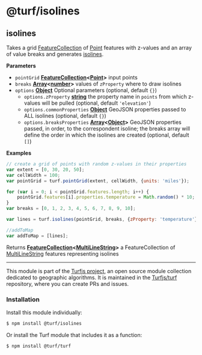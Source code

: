 # @turf/isolines

<!-- Generated by documentation.js. Update this documentation by updating the source code. -->

## isolines

Takes a grid [FeatureCollection](https://tools.ietf.org/html/rfc7946#section-3.3) of [Point](https://tools.ietf.org/html/rfc7946#section-3.1.2) features with z-values and an array of
value breaks and generates [isolines](http://en.wikipedia.org/wiki/Isoline).

**Parameters**

-   `pointGrid` **[FeatureCollection](https://tools.ietf.org/html/rfc7946#section-3.3)&lt;[Point](https://tools.ietf.org/html/rfc7946#section-3.1.2)>** input points
-   `breaks` **[Array](https://developer.mozilla.org/en-US/docs/Web/JavaScript/Reference/Global_Objects/Array)&lt;[number](https://developer.mozilla.org/en-US/docs/Web/JavaScript/Reference/Global_Objects/Number)>** values of `zProperty` where to draw isolines
-   `options` **[Object](https://developer.mozilla.org/en-US/docs/Web/JavaScript/Reference/Global_Objects/Object)** Optional parameters (optional, default `{}`)
    -   `options.zProperty` **[string](https://developer.mozilla.org/en-US/docs/Web/JavaScript/Reference/Global_Objects/String)** the property name in `points` from which z-values will be pulled (optional, default `'elevation'`)
    -   `options.commonProperties` **[Object](https://developer.mozilla.org/en-US/docs/Web/JavaScript/Reference/Global_Objects/Object)** GeoJSON properties passed to ALL isolines (optional, default `{}`)
    -   `options.breaksProperties` **[Array](https://developer.mozilla.org/en-US/docs/Web/JavaScript/Reference/Global_Objects/Array)&lt;[Object](https://developer.mozilla.org/en-US/docs/Web/JavaScript/Reference/Global_Objects/Object)>** GeoJSON properties passed, in order, to the correspondent isoline;
        the breaks array will define the order in which the isolines are created (optional, default `[]`)

**Examples**

```javascript
// create a grid of points with random z-values in their properties
var extent = [0, 30, 20, 50];
var cellWidth = 100;
var pointGrid = turf.pointGrid(extent, cellWidth, {units: 'miles'});

for (var i = 0; i < pointGrid.features.length; i++) {
    pointGrid.features[i].properties.temperature = Math.random() * 10;
}
var breaks = [0, 1, 2, 3, 4, 5, 6, 7, 8, 9, 10];

var lines = turf.isolines(pointGrid, breaks, {zProperty: 'temperature'});

//addToMap
var addToMap = [lines];
```

Returns **[FeatureCollection](https://tools.ietf.org/html/rfc7946#section-3.3)&lt;[MultiLineString](https://tools.ietf.org/html/rfc7946#section-3.1.5)>** a FeatureCollection of [MultiLineString](https://tools.ietf.org/html/rfc7946#section-3.1.5) features representing isolines

<!-- This file is automatically generated. Please don't edit it directly:
if you find an error, edit the source file (likely index.js), and re-run
./scripts/generate-readmes in the turf project. -->

---

This module is part of the [Turfjs project](http://turfjs.org/), an open source
module collection dedicated to geographic algorithms. It is maintained in the
[Turfjs/turf](https://github.com/Turfjs/turf) repository, where you can create
PRs and issues.

### Installation

Install this module individually:

```sh
$ npm install @turf/isolines
```

Or install the Turf module that includes it as a function:

```sh
$ npm install @turf/turf
```
